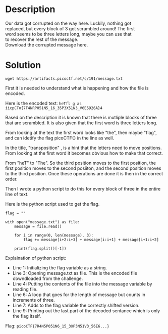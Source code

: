 # Description

Our data got corrupted on the way here. Luckily, nothing got <br>
replaced, but every block of 3 got scrambled around! The first <br>
word seems to be three letters long, maybe you can use that <br>
to recover the rest of the message. <br> 
Download the corrupted message here.

# Solution

```wget https://artifacts.picoctf.net/c/191/message.txt```

First it is needed to understand what is happening and how the file is encoded.

Here is the encoded text: ```heTfl g as iicpCTo{7F4NRP051N5_16_35P3X51N3_V6E5926A}4```

Based on the description it is known that there is mutliple blocks of three that are scrambled. It is also given that the first word is three letters long. 

From looking at the text the first word looks like "the", then maybe "flag", and can idetify the flag picoCTF{} in the line as well.

In the title, "transposition" , is a hint that the letters need to move positions. From looking at the first word it becomes obvious how to make that correct.

From "heT" to "The". So the third position moves to the first position, the first position moves to the second posiiton, and the second position moves to the third position. Once these operations are done it is then in the correct order.

Then I wrote a python script to do this for every block of three in the entire line of text.

Here is the python script used to get the flag.

```
flag = ""

with open("message.txt") as file:
	message = file.read()

	for i in range(0, len(message), 3):
		flag += message[i+2:i+3] + message[i:i+1] + message[i+1:i+2]

	print(flag.split()[-1])
```

Explaination of python script:
* Line 1: Initializing the flag variable as a string.
* Line 3: Opening message.txt as file. This is the encoded file downdloaded from the challenge.
* Line 4: Putting the contents of the file into the message variable by reading file.
* Line 6: A loop that goes for the length of message but counts in increments of three.
* Line 7: Adds to the flag variable the correctly shifted version.
* Line 9: Printing out the last part of the decoded sentance which is only the flag itself.

Flag: ```picoCTF{7R4N5P051N6_15_3XP3N51V3_56E6...}```
